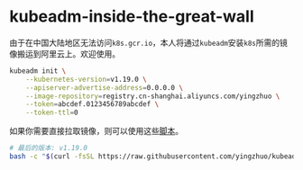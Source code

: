# kubeadm-inside-the-great-wall

由于在中国大陆地区无法访问`k8s.gcr.io`，本人将通过`kubeadm`安装`k8s`所需的镜像搬运到阿里云上。欢迎使用。

```bash
kubeadm init \
	--kubernetes-version=v1.19.0 \
	--apiserver-advertise-address=0.0.0.0 \
	--image-repository=registry.cn-shanghai.aliyuncs.com/yingzhuo \
	--token=abcdef.0123456789abcdef \
	--token-ttl=0
```

如果你需要直接拉取镜像，则可以使用这些[脚本](./.shell)。

```bash
# 最后的版本: v1.19.0
bash -c "$(curl -fsSL https://raw.githubusercontent.com/yingzhuo/kubeadm-inside-the-great-wall/master/.shell/pull-1.19.0.sh)"
```
